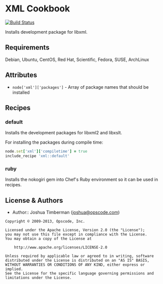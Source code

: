 XML Cookbook
============
[![Build Status](https://secure.travis-ci.org/opscode-cookbooks/xml.png?branch=master)](http://travis-ci.org/opscode-cookbooks/xml)

Installs development package for libxml.


Requirements
------------
Debian, Ubuntu, CentOS, Red Hat, Scientific, Fedora, SUSE, ArchLinux

Attributes
----------
- `node['xml']['packages']` - Array of package names that should be installed


Recipes
-------
### default
Installs the development packages for libxml2 and libxslt.

For installing the packages during compile time:

```ruby
node.set['xml']['compiletime'] = true
include_recipe 'xml::default'
```

### ruby
Installs the nokogiri gem into Chef's Ruby environment so it can be used in recipes.


License & Authors
-----------------
- Author:: Joshua Timberman (<joshua@opscode.com>)

```text
Copyright © 2009-2013, Opscode, Inc.

Licensed under the Apache License, Version 2.0 (the "License");
you may not use this file except in compliance with the License.
You may obtain a copy of the License at

    http://www.apache.org/licenses/LICENSE-2.0

Unless required by applicable law or agreed to in writing, software
distributed under the License is distributed on an "AS IS" BASIS,
WITHOUT WARRANTIES OR CONDITIONS OF ANY KIND, either express or implied.
See the License for the specific language governing permissions and
limitations under the License.
```
